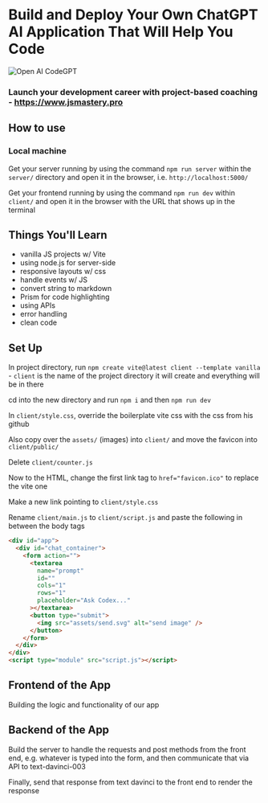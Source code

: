 # Build and Deploy Your Own ChatGPT AI Application That Will Help You Code

![Open AI CodeGPT](https://i.ibb.co/LS4DRhb/image-257.png)

### Launch your development career with project-based coaching - https://www.jsmastery.pro

## How to use

### Local machine

Get your server running by using the command `npm run server` within the `server/` directory and open it in the browser, i.e. `http://localhost:5000/`

Get your frontend running by using the command `npm run dev` within `client/` and open it in the browser with the URL that shows up in the terminal

## Things You'll Learn

- vanilla JS projects w/ Vite
- using node.js for server-side
- responsive layouts w/ css
- handle events w/ JS
- convert string to markdown
- Prism for code highlighting
- using APIs
- error handling
- clean code

## Set Up

In project directory, run `npm create vite@latest client --template vanilla` - `client` is the name of the project directory it will create and everything will be in there

cd into the new directory and run `npm i` and then `npm run dev`

In `client/style.css`, override the boilerplate vite css with the css from his github

Also copy over the `assets/` (images) into `client/` and move the favicon into `client/public/`

Delete `client/counter.js`

Now to the HTML, change the first link tag to `href="favicon.ico"` to replace the vite one

Make a new link pointing to `client/style.css`

Rename `client/main.js` to `client/script.js` and paste the following in between the body tags

```html
<div id="app">
  <div id="chat_container">
    <form action="">
      <textarea
        name="prompt"
        id=""
        cols="1"
        rows="1"
        placeholder="Ask Codex..."
      ></textarea>
      <button type="submit">
        <img src="assets/send.svg" alt="send image" />
      </button>
    </form>
  </div>
</div>
<script type="module" src="script.js"></script>
```

## Frontend of the App

Building the logic and functionality of our app

## Backend of the App

Build the server to handle the requests and post methods from the front end, e.g. whatever is typed into the form, and then communicate that via API to text-davinci-003

Finally, send that response from text davinci to the front end to render the response

